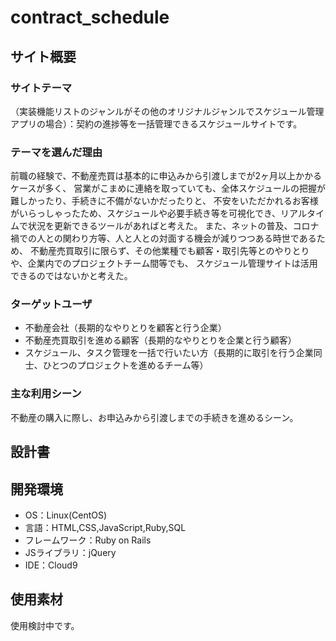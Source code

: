 # contract_schedule

## サイト概要
### サイトテーマ
（実装機能リストのジャンルがその他のオリジナルジャンルでスケジュール管理アプリの場合）：契約の進捗等を一括管理できるスケジュールサイトです。

### テーマを選んだ理由
前職の経験で、不動産売買は基本的に申込みから引渡しまでが2ヶ月以上かかるケースが多く、
営業がこまめに連絡を取っていても、全体スケジュールの把握が難しかったり、手続きに不備がないかだったりと、
不安をいただかれるお客様がいらっしゃったため、スケジュールや必要手続き等を可視化でき、リアルタイムで状況を更新できるツールがあればと考えた。
また、ネットの普及、コロナ禍での人との関わり方等、人と人との対面する機会が減りつつある時世であるため、
不動産売買取引に限らず、その他業種でも顧客・取引先等とのやりとりや、企業内でのプロジェクトチーム間等でも、
スケジュール管理サイトは活用できるのではないかと考えた。

### ターゲットユーザ
- 不動産会社（長期的なやりとりを顧客と行う企業）
- 不動産売買取引を進める顧客（長期的なやりとりを企業と行う顧客）
- スケジュール、タスク管理を一括で行いたい方（長期的に取引を行う企業同士、ひとつのプロジェクトを進めるチーム等）

### 主な利用シーン
不動産の購入に際し、お申込みから引渡しまでの手続きを進めるシーン。

## 設計書


## 開発環境
- OS：Linux(CentOS)
- 言語：HTML,CSS,JavaScript,Ruby,SQL
- フレームワーク：Ruby on Rails
- JSライブラリ：jQuery
- IDE：Cloud9

## 使用素材
使用検討中です。